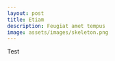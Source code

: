 ```yaml
---
layout: post
title: Etiam
description: Feugiat amet tempus
image: assets/images/skeleton.png
---
```


Test
